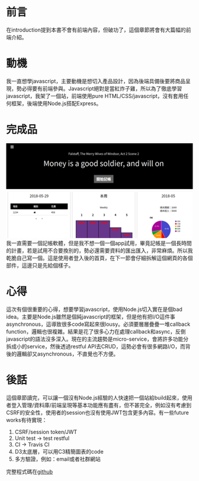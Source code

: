 # 前言

在introduction提到本書不會有前端內容，但破功了，這個章節將會有大篇幅的前端介紹。

# 動機

我一直想學javascript，主要動機是想切入產品設計，因為後端具備後要將商品呈現，勢必得要有前端參與。Javascript絕對是當紅炸子雞，所以為了徹底學習javascript，我架了一個站，前端使用pure HTML/CSS/javascript，沒有套用任何框架，後端使用Node.js搭配Express。

# 完成品
![](/assets/1.png)
我一直需要一個記帳軟體，但是我不想一個一個app試用，畢竟記帳是一個長時間的計畫，若是試用不合要換別的，勢必還需要資料的匯出匯入，非常麻煩。所以我乾脆自己寫一個。這是使用者登入後的首頁，在下一節會仔細拆解這個網頁的各個部件，這邊只是先給個樣子。

# 心得

這次有個很重要的心得，想要學習javascript，使用Node.js切入實在是個bad idea。主要是Node.js雖然是個純javascript的框架，但是他有把I/O這件事asynchronous，這導致很多code寫起來很lousy。必須要層層疊疊一堆callback function，邏輯也很複雜。結果是花了很多心力在處理callback和async，反倒javascript的語法沒多深入。現在的主流趨勢是micro-service，會將許多功能分拆成小的service，然後透過restful API去CRUD，這勢必會有很多網路I/O，而背後的邏輯卻又asynchronous，不直覺也不方便。

# 後話

這個章節讀完，可以讓一個沒有Node.js經驗的人快速把一個站給build起來，使用者登入管理/資料庫/前端呈現等基本功能應有盡有，但不甚完全，例如沒有考慮到CSRF的安全性，使用者的session也沒有使用JWT包含更多內容。有一些future works有待實現：

1. CSRF/session token/JWT
2. Unit test -&gt; test restful
3. CI -&gt; Travis CI
4. D3太底層，可以用C3精簡圖表的code
5. 多方驗證，例如：email或者社群網站

完整程式碼在[github](https://github.com/wirelessr/accounting-apps)

